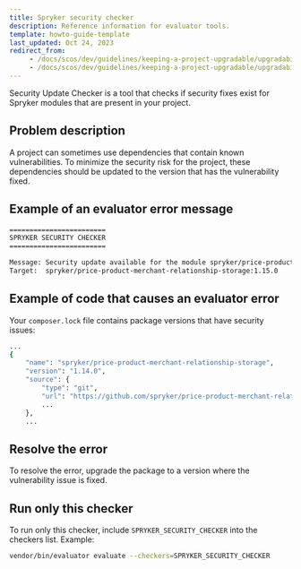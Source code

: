 ```yaml
---
title: Spryker security checker
description: Reference information for evaluator tools.
template: howto-guide-template
last_updated: Oct 24, 2023
redirect_from:
     - /docs/scos/dev/guidelines/keeping-a-project-upgradable/upgradability-guidelines/security.html
     - /docs/scos/dev/guidelines/keeping-a-project-upgradable/upgradability-guidelines/spryker-security-checker.html
---
```


Security Update Checker is a tool that checks if security fixes exist for Spryker modules that are present in your project.

## Problem description

A project can sometimes use dependencies that contain known vulnerabilities. To minimize the security risk for the project, these dependencies should be updated to the version that has the vulnerability fixed.

## Example of an evaluator error message

```bash
========================
SPRYKER SECURITY CHECKER
========================

Message: Security update available for the module spryker/price-product-merchant-relationship-storage, actual version 1.14.0
Target:  spryker/price-product-merchant-relationship-storage:1.15.0
```

## Example of code that causes an evaluator error

Your `composer.lock` file contains package versions that have security issues:

```bash
...
{
    "name": "spryker/price-product-merchant-relationship-storage",
    "version": "1.14.0",
    "source": {
        "type": "git",
        "url": "https://github.com/spryker/price-product-merchant-relationship-storage.git",
        ...
    },
    ...
````

## Resolve the error
To resolve the error, upgrade the package to a version where the vulnerability issue is fixed.

## Run only this checker
To run only this checker, include `SPRYKER_SECURITY_CHECKER` into the checkers list. Example:
```bash
vendor/bin/evaluator evaluate --checkers=SPRYKER_SECURITY_CHECKER
```
